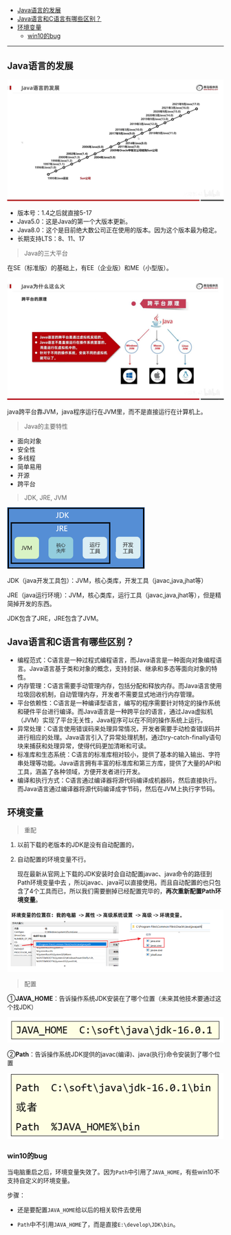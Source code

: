 - [Java语言的发展](#java语言的发展)
- [Java语言和C语言有哪些区别？](#java语言和c语言有哪些区别)
- [环境变量](#环境变量)
  - [win10的bug](#win10的bug)
---

## Java语言的发展

![](../../../images/image_id=410836.jpg)

- 版本号：1.4之后就直接5-17
- Java5.0：这是Java的第一个大版本更新。
- Java8.0：这个是目前绝大数公司正在使用的版本。因为这个版本最为稳定。
- 长期支持LTS：8、11、17

> Java的三大平台

在SE（标准版）的基础上，有EE（企业版）和ME（小型版）。

![](../../../images/image_id=408795.jpg)

java跨平台靠JVM，java程序运行在JVM里，而不是直接运行在计算机上。

> Java的主要特性

- 面向对象
- 安全性
- 多线程
- 简单易用
- 开源
- 跨平台

> JDK, JRE, JVM

![alt text](../../../images/image-99.png)

JDK（java开发工具包）：JVM，核心类库，开发工具（javac,java,jhat等）

JRE（java运行环境）：JVM，核心类库，运行工具（javac,java,jhat等），但是精简掉开发的东西。

JDK包含了JRE，JRE包含了JVM。

## Java语言和C语言有哪些区别？

-   编程范式：C语言是一种过程式编程语言，而Java语言是一种面向对象编程语言。Java语言基于类和对象的概念，支持封装、继承和多态等面向对象的特性。
-   内存管理：C语言需要手动管理内存，包括分配和释放内存。而Java语言使用垃圾回收机制，自动管理内存，开发者不需要显式地进行内存管理。
-   平台依赖性：C语言是一种编译型语言，编写的程序需要针对特定的操作系统和硬件平台进行编译。而Java语言是一种跨平台的语言，通过Java虚拟机（JVM）实现了平台无关性，Java程序可以在不同的操作系统上运行。
-   异常处理：C语言使用错误码来处理异常情况，开发者需要手动检查错误码并进行相应的处理。Java语言引入了异常处理机制，通过try-catch-finally语句块来捕获和处理异常，使得代码更加清晰和可读。
-   标准库和生态系统：C语言的标准库相对较小，提供了基本的输入输出、字符串处理等功能。Java语言拥有丰富的标准库和第三方库，提供了大量的API和工具，涵盖了各种领域，方便开发者进行开发。
-   编译和执行方式：C语言通过编译器将源代码编译成机器码，然后直接执行。而Java语言通过编译器将源代码编译成字节码，然后在JVM上执行字节码。


## 环境变量

> 重配

1. 以前下载的老版本的JDK是没有自动配置的，
2. 自动配置的环境变量不行。
    
    现在最新从官网上下载的JDK安装时会自动配置javac、java命令的路径到Path环境变量中去 ，所以javac、java可以直接使用。而且自动配置的也只包含了4个工具而已，所以我们需要删掉已经配置完毕的，**再次重新配置Path环境变量**。

![](../../../images/image-20210923091654365.png)

> 配置

①**JAVA_HOME**：告诉操作系统JDK安装在了哪个位置（未来其他技术要通过这个找JDK）

![](../../../images/image-20210923091710450.png)

②**Path**：告诉操作系统JDK提供的javac(编译)、java(执行)命令安装到了哪个位置

![](../../../images/image-20210923091721035.png)

### win10的bug

当电脑重启之后，环境变量失效了。因为`Path`中引用了`JAVA_HOME`，有些win10不支持自定义的环境变量。

步骤：

- 还是要配置`JAVA_HOME`给以后的相关软件去使用

- `Path`中不引用`JAVA_HOME`了，而是直接`E:\develop\JDK\bin`。